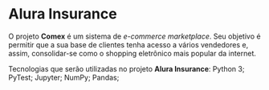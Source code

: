 # Alura Insurance
O projeto **Comex** é um sistema de _e-commerce marketplace_. Seu objetivo é permitir que a sua base de clientes tenha acesso a vários vendedores e, assim, consolidar-se como o shopping eletrônico mais popular da internet.

Tecnologias que serão utilizadas no projeto **Alura Insurance**:
Python 3;
PyTest;
Jupyter;
NumPy;
Pandas;